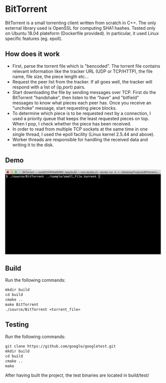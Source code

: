 # BitTorrent

BitTorrent is a small torrenting client written from scratch in C++. The only external library used is OpenSSL for computing SHA1 hashes. Tested only on Ubuntu 18.04 plateform (Dockerfile provided). In particular, it used Linux specific features (eg. epoll).

## How does it work

* First, parse the torrent file which is "bencoded". The torrent file contains relevant
information like the tracker URL (UDP or TCP/HTTP), the file name, file size, the piece length etc...
* Request the peer list from the tracker. If all goes well, the tracker will respond with
a list of (ip,port) pairs.
* Start downloading the file by sending messages over TCP. First do the BitTorrent "handshake", then
listen to the "have" and "bitfield" messages to know what pieces each peer has. Once you receive
an "unchoke" message, start requesting piece blocks.
* To determine which piece is to be requested next by a connection, I used a priority queue that keeps the least requested pieces on top. When I pop, I check whether the piece has been received.
* In order to read from multiple TCP sockets at the same time in one single thread, I used the epoll facility (Linux kernel 2.5.44 and above).
* Worker threads are responsible for handling the received data and writing it to the disk.

## Demo
![demo](demo.gif)

## Build

Run the following commands:

```
mkdir build
cd build
cmake ..
make BitTorrent
./source/BitTorrent <torrent_file>
```

## Testing

Run the following commands:

```
git clone https://github.com/google/googletest.git
mkdir build
cd build
cmake ..
make
```

After having built the project, the test binaries are located
in build/test/

